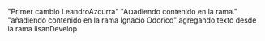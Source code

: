 "Primer cambio LeandroAzcurra" 
"A¤adiendo contenido en la rama." 
"añadiendo contenido en la rama Ignacio Odorico"
a g r e g a n d o   t e x t o   d e s d e   l a   r a m a   l i s a n D e v e l o p  
 